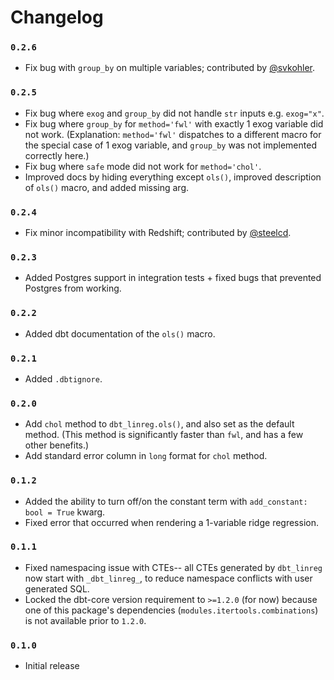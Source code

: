 # Changelog

### `0.2.6`

- Fix bug with `group_by` on multiple variables; contributed by [@svkohler](https://github.com/dwreeves/dbt_linreg/issues/21).

### `0.2.5`

- Fix bug where `exog` and `group_by` did not handle `str` inputs e.g. `exog="x"`.
- Fix bug where `group_by` for `method='fwl'` with exactly 1 exog variable did not work. (Explanation: `method='fwl'` dispatches to a different macro for the special case of 1 exog variable, and `group_by` was not implemented correctly here.)
- Fix bug where `safe` mode did not work for `method='chol'`.
- Improved docs by hiding everything except `ols()`, improved description of `ols()` macro, and added missing arg.

### `0.2.4`

- Fix minor incompatibility with Redshift; contributed by [@steelcd](https://github.com/steelcd).

### `0.2.3`

- Added Postgres support in integration tests + fixed bugs that prevented Postgres from working.

### `0.2.2`

- Added dbt documentation of the `ols()` macro.

### `0.2.1`

- Added `.dbtignore`.

### `0.2.0`

- Add `chol` method to `dbt_linreg.ols()`, and also set as the default method. (This method is significantly faster than `fwl`, and has a few other benefits.)
- Add standard error column in `long` format for `chol` method.

### `0.1.2`

- Added the ability to turn off/on the constant term with `add_constant: bool = True` kwarg.
- Fixed error that occurred when rendering a 1-variable ridge regression.

### `0.1.1`

- Fixed namespacing issue with CTEs-- all CTEs generated by `dbt_linreg` now start with `_dbt_linreg_`, to reduce namespace conflicts with user generated SQL.
- Locked the dbt-core version requirement to `>=1.2.0` (for now) because one of this package's dependencies (`modules.itertools.combinations`) is not available prior to `1.2.0`.

### `0.1.0`

- Initial release
